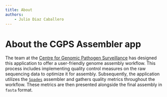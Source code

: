 ```yaml
---
title: About
authors:
    - Julio Diaz Caballero
---
```


# About the CGPS Assembler app

The team at the [Centre for Genomic Pathogen Surveillance](https://www.pathogensurveillance.net) has designed this application to offer a user-friendly genome assembly workflow. This process includes implementing quality control measures on the raw sequencing data to optimize it for assembly. Subsequently, the application utilizes the [`Spades`](https://github.com/ablab/spades) assembler and gathers quality metrics throughout the workflow. These metrics are then presented alongside the final assembly in `fasta` format.
